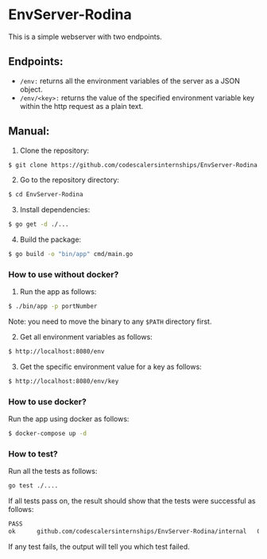 # EnvServer-Rodina

This is a simple webserver with two endpoints.

## __Endpoints:__
- `/env:` returns all the environment variables of the server as a JSON object.
- `/env/<key>:` returns the value of the specified environment variable key within the http request as a plain text.


## __Manual:__

1. Clone the repository:
```sh
$ git clone https://github.com/codescalersinternships/EnvServer-Rodina.git
```
2. Go to the repository directory:
```sh
$ cd EnvServer-Rodina
```
3. Install dependencies:
```sh
$ go get -d ./...
```
4. Build the package:
```sh
$ go build -o "bin/app" cmd/main.go
```
 ### __How to use without docker?__

1. Run the app as follows:
```sh
$ ./bin/app -p portNumber
```
Note: you need to move the binary to any `$PATH` directory first.

2. Get all environment variables as follows:
```sh
$ http://localhost:8080/env
```
3. Get the specific environment value for a key as follows:
```sh
$ http://localhost:8080/env/key
```

### __How to use docker?__

Run the app using docker as follows:
```sh
$ docker-compose up -d
```

### __How to test?__

Run all the tests as follows: 
```sh
go test ./....
```
If all tests pass on, the result should show that the tests were successful as follows:
```sh
PASS
ok      github.com/codescalersinternships/EnvServer-Rodina/internal   0.003s
```
If any test fails, the output will tell you which test failed.
